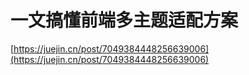 # 一文搞懂前端多主题适配方案

[https://juejin.cn/post/7049384448256639006](https://juejin.cn/post/7049384448256639006)

